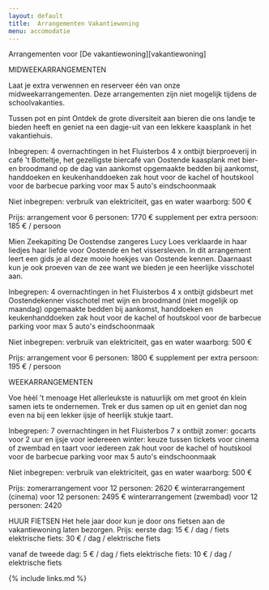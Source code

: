 ```yaml
---
layout: default
title:  Arrangementen Vakantiewoning
menu: accomodatie
---
```


Arrangementen voor [De vakantiewoning][vakantiewoning]

MIDWEEKARRANGEMENTEN

Laat je extra verwennen en reserveer één van onze midweekarrangementen.
Deze arrangementen zijn niet mogelijk tijdens de schoolvakanties.

Tussen pot en pint
Ontdek de grote diversiteit aan bieren die ons landje te bieden heeft en geniet na een dagje-uit van een lekkere kaasplank in het vakantiehuis.

Inbegrepen:
4 overnachtingen in het Fluisterbos
4 x ontbijt 
bierproeverij in café 't Botteltje, het gezelligste biercafé van Oostende
kaasplank met bier-en broodmand op de dag van aankomst
opgemaakte bedden bij aankomst, handdoeken en keukenhanddoeken
zak hout voor de kachel of houtskool voor de barbecue
parking voor max 5 auto's
eindschoonmaak

Niet inbegrepen:
verbruik van elektriciteit, gas en water
waarborg: 500 €

Prijs: 
arrangement voor 6 personen: 1770 €
supplement per extra persoon: 185 € / persoon


Mien Zeekapiting
De Oostendse zangeres Lucy Loes verklaarde in haar liedjes haar liefde voor Oostende en het vissersleven. In dit arrangement leert een gids je al deze mooie hoekjes van Oostende kennen. Daarnaast kun je ook proeven van de zee want we bieden je een heerlijke visschotel aan.

Inbegrepen:
4 overnachtingen in het Fluisterbos
4 x ontbijt 
gidsbeurt met Oostendekenner
visschotel met wijn en broodmand (niet mogelijk op maandag)
opgemaakte bedden bij aankomst, handdoeken en keukenhanddoeken
zak hout voor de kachel of houtskool voor de barbecue
parking voor max 5 auto's
eindschoonmaak

Niet inbegrepen:
verbruik van elektriciteit, gas en water
waarborg: 500 €

Prijs: 
arrangement voor 6 personen: 1800 €
supplement per extra persoon: 195 € / persoon

WEEKARRANGEMENTEN

Voe hèèl 't menoage
Het allerleukste is natuurlijk om met groot én klein samen iets te ondernemen. Trek er dus samen op uit en geniet dan nog even na bij een lekker ijsje of heerlijk stukje taart.

Inbegrepen:
7 overnachtingen in het Fluisterbos
7 x ontbijt 
zomer: gocarts voor 2 uur en ijsje voor iedereeen
winter: keuze tussen tickets voor cinema of zwembad en taart voor iedereen
zak hout voor de kachel of houtskool voor de barbecue
parking voor max 5 auto's
eindschoonmaak

Niet inbegrepen:
verbruik van elektriciteit, gas en water
waarborg: 500 €

Prijs: 
zomerarrangement voor 12 personen: 2620 €
winterarrangement (cinema) voor 12 personen: 2495 €
winterarrangement (zwembad) voor 12 personen: 2420 

HUUR FIETSEN
Het hele jaar door kun je door ons fietsen aan de vakantiewoning laten bezorgen. 
Prijs:
eerste dag: 15 € / dag / fiets
elektrische fiets: 30 € / dag / elektrische fiets

vanaf de tweede dag: 5 € / dag / fiets
elektrische fiets: 10 € / dag / elektrische fiets

{% include links.md %}
